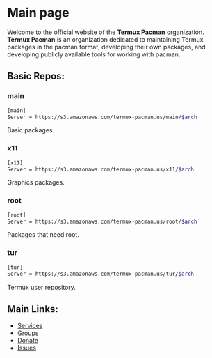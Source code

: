 # Main page
Welcome to the official website of the **Termux Pacman** organization. **Termux Pacman** is an organization dedicated to maintaining Termux packages in the pacman format, developing their own packages, and developing publicly available tools for working with pacman.

## Basic Repos:
### main
<!--```bash
[main]
Server = https://service.termux-pacman.dev/main/$arch
```-->
```bash
[main]
Server = https://s3.amazonaws.com/termux-pacman.us/main/$arch
```
Basic packages.

### x11
<!--```bash
[x11]
Server = https://service.termux-pacman.dev/x11/$arch
```-->
```bash
[x11]
Server = https://s3.amazonaws.com/termux-pacman.us/x11/$arch
```
Graphics packages.

### root
<!--```bash
[root]
Server = https://service.termux-pacman.dev/root/$arch
```-->
```bash
[root]
Server = https://s3.amazonaws.com/termux-pacman.us/root/$arch
```
Packages that need root.

### tur
<!--```bash
[tur]
Server = https://service.termux-pacman.dev/tur/$arch
```-->
```bash
[tur]
Server = https://s3.amazonaws.com/termux-pacman.us/tur/$arch
```
Termux user repository.

## Main Links:
- [Services](/list_services)
- [Groups](/list_groups)
- [Donate](/donate)
- [Issues](/issues)
